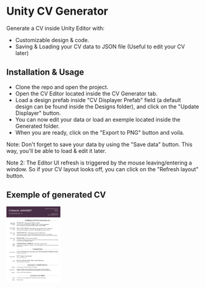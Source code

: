 # Unity CV Generator

Generate a CV inside Unity Editor with:
- Customizable design & code.
- Saving & Loading your CV data to JSON file (Useful to edit your CV later)

## Installation & Usage

- Clone the repo and open the project. 
- Open the CV Editor located inside the CV Generator tab.
- Load a design prefab inside "CV Displayer Prefab" field (a default design can be found inside the Designs folder), and click on the "Update Displayer" button.
- You can now edit your data or load an exemple located inside the Generated folder.
- When you are ready, click on the "Export to PNG" button and voila.

Note: Don't forget to save your data by using the "Save data" button. This way, you'll be able to load & edit it later.

Note 2: The Editor UI refresh is triggered by the mouse leaving/entering a window. So if your CV layout looks off, you can click on the "Refresh layout" button.

## Exemple of generated CV

<img src="./Generated/Clement-JANISSET_CV_2023_restricted.png" height="200"/>